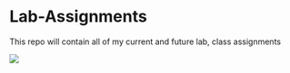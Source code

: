# Lab-Assignments
This repo will contain all of my current and future lab, class assignments

![](https://media1.tenor.com/m/qJ_0Bf4P_1QAAAAd/coffee-boomer.gif)
